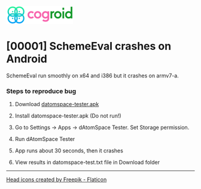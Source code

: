 [![cogroid.com](https://github.com/cogroid/resources/raw/main/images/banner/cogroid-48.png)](https://cogroid.com)

# [00001] SchemeEval crashes on Android

SchemeEval run smoothly on x64 and i386 but it crashes on armv7-a.

### Steps to reproduce bug

1. Download [datomspace-tester.apk](https://github.com/cogroid/b-obstacles/releases/download/obstacle-00001/datomspace-tester.apk)

2. Install datomspace-tester.apk (Do not run!)

3. Go to Settings -> Apps -> dAtomSpace Tester. Set Storage permission.

4. Run dAtomSpace Tester

5. App runs about 30 seconds, then it crashes

6. View results in datomspace-test.txt file in Download folder

---
[Head icons created by Freepik - Flaticon](https://www.flaticon.com/free-icons/head)
